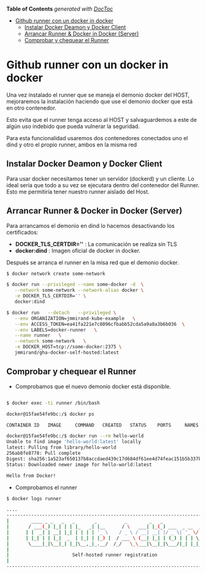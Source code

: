 <!-- START doctoc generated TOC please keep comment here to allow auto update -->
<!-- DON'T EDIT THIS SECTION, INSTEAD RE-RUN doctoc TO UPDATE -->
**Table of Contents**  *generated with [DocToc](https://github.com/thlorenz/doctoc)*

- [Github runner con un docker in docker](#github-runner-con-un-docker-in-docker)
  - [Instalar Docker Deamon y Docker Client](#instalar-docker-deamon-y-docker-client)
  - [Arrancar Runner & Docker in Docker (Server)](#arrancar-runner--docker-in-docker-server)
  - [Comprobar y chequear el Runner](#comprobar-y-chequear-el-runner)

<!-- END doctoc generated TOC please keep comment here to allow auto update -->


# Github runner con un docker in docker

Una vez instalado el runner que se maneja el demonio docker del HOST, mejoraremos
la instalación haciendo que use el demonio docker que está en otro contenedor.

Esto evita que el runner tenga acceso al HOST y salvaguardemos a este de algún
uso indebido que pueda vulnerar la seguridad.

Para esta funcionalidad usaremos dos contenedores conectados uno el dind y
otro el propio runner, ambos en la misma red

## Instalar Docker Deamon y Docker Client

Para usar docker necesitamos tener un servidor (dockerd) y un cliente. Lo ideal
sería que todo a su vez se ejecutara dentro del contenedor del Runner. Esto
me permitiría tener nuestro runner aislado del Host.


## Arrancar Runner & Docker in Docker (Server)

Para arrancamos el demonio en dind lo hacemos desactivando los certificados:
  * **DOCKER_TLS_CERTDIR=''** : La comunicación se realiza sin TLS
  * **docker:dind** : Imagen oficial de docker in docker.

Después se arranca el runner en la misa red que el demonio docker.

``` bash
$ docker network create some-network

$ docker run --privileged --name some-docker -d  \
   --network some-network --network-alias docker \
   -e DOCKER_TLS_CERTDIR='' \
   docker:dind

$ docker run   --detach   --privileged \
   --env ORGANIZATION=jmmirand-kube-example   \
   --env ACCESS_TOKEN=ea41fa221e7c8096cfbabb52cda5a9a8a3b6b036  \
   --env LABELS=docker-runner   \
   --name runner   \
   --network some-network   \
   -e DOCKER_HOST=tcp://some-docker:2375 \
   jmmirand/gha-docker-self-hosted:latest


```

## Comprobar y chequear el Runner

 * Comprobamos que el nuevo demonio docker está disponible.

```bash

$ docker exec -ti runner /bin/bash

docker@15fae54fe9bc:/$ docker ps

CONTAINER ID   IMAGE     COMMAND   CREATED   STATUS    PORTS     NAMES

docker@15fae54fe9bc:/$ docker run --rm hello-world
Unable to find image 'hello-world:latest' locally
latest: Pulling from library/hello-world
256ab8fe8778: Pull complete
Digest: sha256:1a523af650137b8accdaed439c17d684df61ee4d74feac151b5b337bd29e7eec
Status: Downloaded newer image for hello-world:latest

Hello from Docker!

```

 * Comprobamos el runner

```bash
$ docker logs runner

....
--------------------------------------------------------------------------------
|        ____ _ _   _   _       _          _        _   _                      |
|       / ___(_) |_| | | |_   _| |__      / \   ___| |_(_) ___  _ __  ___      |
|      | |  _| | __| |_| | | | | '_ \    / _ \ / __| __| |/ _ \| '_ \/ __|     |
|      | |_| | | |_|  _  | |_| | |_) |  / ___ \ (__| |_| | (_) | | | \__ \     |
|       \____|_|\__|_| |_|\__,_|_.__/  /_/   \_\___|\__|_|\___/|_| |_|___/     |
|                                                                              |
|                       Self-hosted runner registration                        |
|                                                                              |
--------------------------------------------------------------------------------
```
